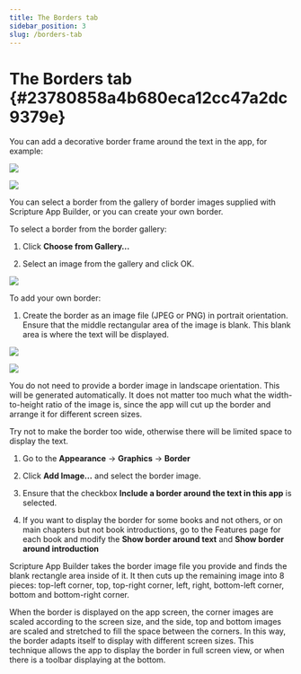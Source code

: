 ```yaml
---
title: The Borders tab
sidebar_position: 3
slug: /borders-tab
---
```


# **The Borders tab** {#23780858a4b680eca12cc47a2dc9379e}

You can add a decorative border frame around the text in the app, for example:

![](/notion_imgs/borders-tab.23780858-a4b6-80c1-b4f7-c5db0c7850e2.png)

![](/notion_imgs/borders-tab.23780858-a4b6-800e-81c7-f1d64bd3c3cc.png)

You can select a border from the gallery of border images supplied with Scripture App Builder, or you can create your own border.

To select a border from the border gallery:

1. Click **Choose from Gallery…**

2. Select an image from the gallery and click OK.

![](/notion_imgs/borders-tab.23780858-a4b6-8008-9e48-c2766f5d1fd0.png)

To add your own border:

1. Create the border as an image file (JPEG or PNG) in portrait orientation. Ensure that the middle rectangular area of the image is blank. This blank area is where the text will be displayed.

![](/notion_imgs/borders-tab.23780858-a4b6-80fc-bd6d-cc9e50e363c4.png)

![](/notion_imgs/borders-tab.23780858-a4b6-805b-8d43-da127db93ec5.png)

You do not need to provide a border image in landscape orientation. This will be generated automatically. It does not matter too much what the width-to-height ratio of the image is, since the app will cut up the border and arrange it for different screen sizes.

Try not to make the border too wide, otherwise there will be limited space to display the text.

1. Go to the **Appearance** → **Graphics** → **Border**

2. Click **Add Image…** and select the border image.

3. Ensure that the checkbox **Include a border around the text in this app** is selected.

4. If you want to display the border for some books and not others, or on main chapters but not book introductions, go to the Features page for each book and modify the **Show border around text** and **Show border around introduction**

Scripture App Builder takes the border image file you provide and finds the blank rectangle area inside of it. It then cuts up the remaining image into 8 pieces: top-left corner, top, top-right corner, left, right, bottom-left corner, bottom and bottom-right corner.

When the border is displayed on the app screen, the corner images are scaled according to the screen size, and the side, top and bottom images are scaled and stretched to fill the space between the corners. In this way, the border adapts itself to display with different screen sizes. This technique allows the app to display the border in full screen view, or when there is a toolbar displaying at the bottom.

